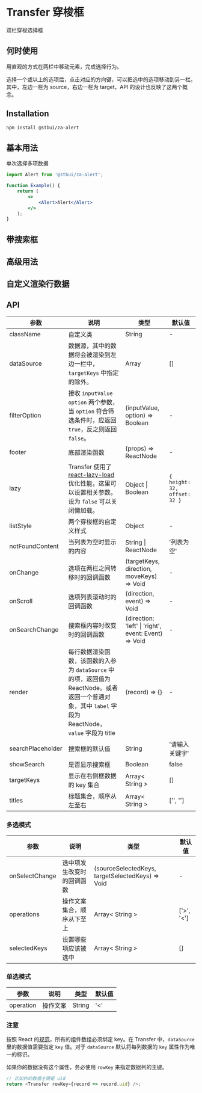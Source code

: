 # Transfer 穿梭框

双栏穿梭选择框

## 何时使用

用直观的方式在两栏中移动元素，完成选择行为。

选择一个或以上的选项后，点击对应的方向键，可以把选中的选项移动到另一栏。 其中，左边一栏为 source，右边一栏为 target，API 的设计也反映了这两个概念。

## Installation

```sh
npm install @stbui/za-alert
```

## 基本用法

单次选择多项数据

```jsx
import Alert from '@stbui/za-alert';

function Example() {
    return (
        <>
            <Alert>Alert</Alert>
        </>
    );
}
```

## 带搜索框

## 高级用法

## 自定义渲染行数据

## API

| 参数              | 说明                                                                                                                                                | 类型                                                 | 默认值                       |
| ----------------- | --------------------------------------------------------------------------------------------------------------------------------------------------- | ---------------------------------------------------- | ---------------------------- |
| className         | 自定义类                                                                                                                                            | String                                               | -                            |
| dataSource        | 数据源，其中的数据将会被渲染到左边一栏中，`targetKeys` 中指定的除外。                                                                               | Array                                                | []                           |
| filterOption      | 接收 `inputValue` `option` 两个参数，当 `option` 符合筛选条件时，应返回 `true`，反之则返回 `false`。                                                | (inputValue, option) => Boolean                      | -                            |
| footer            | 底部渲染函数                                                                                                                                        | (props) => ReactNode                                 | -                            |
| lazy              | Transfer 使用了 [react-lazy-load](https://github.com/loktar00/react-lazy-load) 优化性能，这里可以设置相关参数。设为 `false` 可以关闭懒加载。        | Object \| Boolean                                    | `{ height: 32, offset: 32 }` |
| listStyle         | 两个穿梭框的自定义样式                                                                                                                              | Object                                               | -                            |
| notFoundContent   | 当列表为空时显示的内容                                                                                                                              | String \| ReactNode                                  | '列表为空'                   |
| onChange          | 选项在两栏之间转移时的回调函数                                                                                                                      | (targetKeys, direction, moveKeys) => Void            | -                            |
| onScroll          | 选项列表滚动时的回调函数                                                                                                                            | (direction, event) => Void                           | -                            |
| onSearchChange    | 搜索框内容时改变时的回调函数                                                                                                                        | (direction: 'left' \| 'right', event: Event) => Void | -                            |
| render            | 每行数据渲染函数，该函数的入参为 `dataSource` 中的项，返回值为 ReactNode。或者返回一个普通对象，其中 `label` 字段为 ReactNode，`value` 字段为 title | (record) => {}                                       | -                            |
| searchPlaceholder | 搜索框的默认值                                                                                                                                      | String                                               | '请输入关键字'               |
| showSearch        | 是否显示搜索框                                                                                                                                      | Boolean                                              | false                        |
| targetKeys        | 显示在右侧框数据的 key 集合                                                                                                                         | Array< String >                                      | []                           |
| titles            | 标题集合，顺序从左至右                                                                                                                              | Array< String >                                      | ['', '']                     |

### 多选模式

| 参数           | 说明                       | 类型                                             | 默认值     |
| -------------- | -------------------------- | ------------------------------------------------ | ---------- |
| onSelectChange | 选中项发生改变时的回调函数 | (sourceSelectedKeys, targetSelectedKeys) => Void | -          |
| operations     | 操作文案集合，顺序从下至上 | Array< String >                                  | ['>', '<'] |
| selectedKeys   | 设置哪些项应该被选中       | Array< String >                                  | []         |

### 单选模式

| 参数      | 说明     | 类型   | 默认值 |
| --------- | -------- | ------ | ------ |
| operation | 操作文案 | String | '<'    |

### 注意

按照 React 的[规范](http://facebook.github.io/react/docs/lists-and-keys.html#keys)，所有的组件数组必须绑定 key。在 Transfer 中，`dataSource`里的数据值需要指定 `key` 值。对于 `dataSource` 默认将每列数据的 `key` 属性作为唯一的标识。

如果你的数据没有这个属性，务必使用 `rowKey` 来指定数据列的主键。

```js
// 比如你的数据主键是 uid
return <Transfer rowKey={record => record.uid} />;
```
